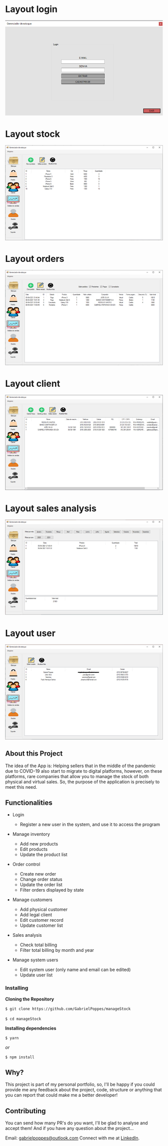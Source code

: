 # Layout login
![App 1](https://raw.githubusercontent.com/GabrielPoppes/manageStock/master/GerenciadorDeEstoque/Resources/ImgReadME/1.png)
# Layout stock
![App 2](https://raw.githubusercontent.com/GabrielPoppes/manageStock/master/GerenciadorDeEstoque/Resources/ImgReadME/3%20(1).jpg)
# Layout orders
![App 5](https://raw.githubusercontent.com/GabrielPoppes/manageStock/master/GerenciadorDeEstoque/Resources/ImgReadME/6.jpg)
# Layout client
![App 8](https://raw.githubusercontent.com/GabrielPoppes/manageStock/master/GerenciadorDeEstoque/Resources/ImgReadME/9.jpg)
# Layout sales analysis
![App 12](https://raw.githubusercontent.com/GabrielPoppes/manageStock/master/GerenciadorDeEstoque/Resources/ImgReadME/13.jpg)
# Layout user
![App 13](https://raw.githubusercontent.com/GabrielPoppes/manageStock/master/GerenciadorDeEstoque/Resources/ImgReadME/14.jpg)

## About this Project
The idea of the App is:
Helping sellers that in the middle of the pandemic due to COVID-19 also start to migrate to digital platforms, however, on these platforms, rare companies that allow you to manage the stock of both physical and virtual sales. So, the purpose of the application is precisely to meet this need.

## Functionalities

- Login
	- Register a new user in the system, and use it to access the program
  
- Manage inventory
	- Add new products
  - Edit products
  - Update the product list
  
- Order control
	- Create new order
  - Change order status
  - Update the order list
  - Filter orders displayed by state
  
- Manage customers
  - Add physical customer
  - Add legal client
  - Edit customer record
  - Update customer list
  
- Sales analysis
  - Check total billing
  - Filter total billing by month and year
  
- Manage system users
  - Edit system user (only name and email can be edited)
  - Update user list
  
### Installing

**Cloning the Repository**

```
$ git clone https://github.com/GabrielPoppes/manageStock

$ cd manageStock
```

**Installing dependencies**

```
$ yarn
```

_or_

```
$ npm install
```

## Why?
This project is part of my personal portfolio, so, I'll be happy if you could provide me any feedback about the project, code, structure or anything that you can report that could make me a better developer!

## Contributing
You can send how many PR's do you want, I'll be glad to analyse and accept them! And if you have any question about the project...

Email: gabrielpoppes@outlook.com
Connect with me at [LinkedIn](https://www.linkedin.com/in/gabrielpoppes/).

